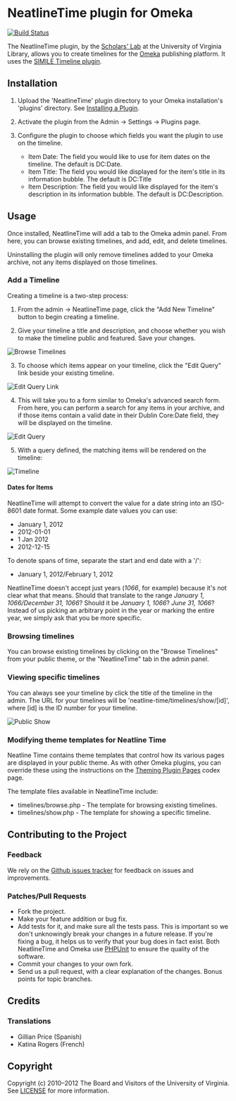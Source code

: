 # NeatlineTime plugin for Omeka

[![Build Status](https://secure.travis-ci.org/scholarslab/NeatlineTime.png?branch=travisci)](http://travis-ci.org/scholarslab/NeatlineTime)

The NeatlineTime plugin, by the [Scholars' Lab][scholarslab] at the University of Virginia Library, allows you to create timelines for the [Omeka][omeka] publishing platform. It uses the [SIMILE Timeline plugin][simile-timeline].

## Installation

1. Upload the 'NeatlineTime' plugin directory to your Omeka installation's 'plugins' directory. See [Installing a Plugin][installing-a-plugin].

2. Activate the plugin from the Admin → Settings → Plugins page.

3. Configure the plugin to choose which fields you want the plugin to use on
   the timeline.

    * Item Date: The field you would like to use for item dates on the
      timeline. The default is DC:Date.
    * Item Title: The field you would like displayed for the item's title in
      its information bubble. The default is DC:Title
    * Item Description: The field you would like displayed for the item's
      description in its information bubble. The default is DC:Description.

## Usage

Once installed, NeatlineTime will add a tab to the Omeka admin panel. From here, you can browse existing timelines, and add, edit, and delete timelines.

Uninstalling the plugin will only remove timelines added to your Omeka archive, not any items displayed on those timelines.

### Add a Timeline

Creating a timeline is a two-step process:

1. From the admin → NeatlineTime page, click the "Add New Timeline" button to begin creating a timeline.

2. Give your timeline a title and description, and choose whether you wish to make the timeline public and featured. Save your changes.

  ![Browse Timelines](http://23.21.98.97/wp-content/uploads/2011/05/timeline_1.png)

3. To choose which items appear on your timeline, click the "Edit Query" link beside your existing timeline.

  ![Edit Query Link](http://23.21.98.97/wp-content/uploads/2011/05/timeline_3.png)

4. This will take you to a form similar to Omeka's advanced search form. From here, you can perform a search for any items in your archive, and if those items contain a valid date in their Dublin Core:Date field, they will be displayed on the timeline.

  ![Edit Query](http://23.21.98.97/wp-content/uploads/2011/05/timeline_4.png)

5. With a query defined, the matching items will be rendered on the timeline:

  ![Timeline](http://23.21.98.97/wp-content/uploads/2011/05/timeline_51.png)

#### Dates for Items

NeatlineTime will attempt to convert the value for a date string into an ISO-8601 date format. Some example date values you can use:

  * January 1, 2012
  * 2012-01-01
  * 1 Jan 2012
  * 2012-12-15

To denote spans of time, separate the start and end date with a '/':

  * January 1, 2012/February 1, 2012

NeatlineTime doesn't accept just years (*1066*, for example) because it's not clear what that means. Should that translate to the range *January 1, 1066/December 31, 1066*? Should it be *January 1, 1066*? *June 31, 1066*? Instead of us picking an arbitrary point in the year or marking the entire year, we simply ask that you be more specific.

### Browsing timelines

You can browse existing timelines by clicking on the "Browse Timelines" from your public theme, or the "NeatlineTime" tab in the admin panel.

### Viewing specific timelines

You can always see your timeline by click the title of the timeline in the admin. The URL for your timelines will be 'neatline-time/timelines/show/[id]', where [id] is the ID number for your timeline.

  ![Public Show](http://23.21.98.97/wp-content/uploads/2011/05/timeline_6.png)

### Modifying theme templates for Neatline Time

Neatline Time contains theme templates that control how its various pages are displayed in your public theme. As with other Omeka plugins, you can override these using the instructions on the [Theming Plugin Pages][themeing-plugin-pages] codex page.

The template files available in NeatlineTime include:

* timelines/browse.php - The template for browsing existing timelines.
* timelines/show.php - The template for showing a specific timeline.

## Contributing to the Project

### Feedback

We rely on the [Github issues tracker][issues] for feedback on issues and improvements.

### Patches/Pull Requests

* Fork the project.
* Make your feature addition or bug fix.
* Add tests for it, and make sure all the tests pass. This is important so we don't unknowingly break your changes in a future release. If you're fixing a bug, it helps us to verify that your bug does in fact exist. Both NeatlineTime and Omeka use [PHPUnit][phpunit] to ensure the quality of the software.
* Commit your changes to your own fork.
* Send us a pull request, with a clear explanation of the changes. Bonus
  points for topic branches.

## Credits

### Translations

* Gillian Price (Spanish)
* Katina Rogers (French)

## Copyright

Copyright (c) 2010–2012 The Board and Visitors of the University of Virginia. See [LICENSE][license] for more information.

[scholarslab]: http://scholarslab.org/
[omeka]: http://omeka.org
[simile-timeline]: http://www.simile-widgets.org/wiki/Timeline
[installing-a-plugin]: http://omeka.org/codex/Installing_a_Plugin
[license]: LICENSE
[issues]: http://github.com/scholarslab/NeatlineTime/issues/ "Issues for Neatline Time"
[phpunit]: http://www.phpunit.de/manual/current/en/ "PHP Unit"
[themeing-plugin-pages]: http://omeka.org/codex/Theming_Plugin_Pages "Theming Plugin Pages"
